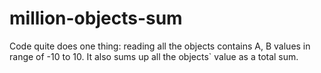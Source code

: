 # million-objects-sum
Code quite does one thing: reading all the objects contains A, B values in range of -10 to 10. It also sums up all the objects` value as a total sum.
